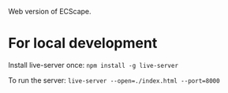 Web version of ECScape.

# For local development

Install live-server once:
`npm install -g live-server`

To run the server:
`live-server --open=./index.html --port=8000`